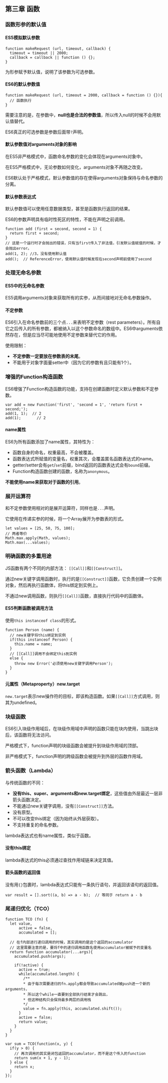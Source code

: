 ## 第三章 函数

### 函数形参的默认值

#### ES5模拟默认参数

```JS
function makeRequest (url, timeout, callback) {
  timeout = timeout || 2000;
  callback = callback || function () {};
}
```

为形参赋予默认值，说明了该参数为可选参数。

#### ES6的默认参数值

``` JS
function makeRequest (url, timeout = 2000, callback = function () {}){
  // 函数执行
}
```

需要注意的是，在参数中，**null也是合法的参数值**，所以传入null的时候不会用默认值替代。

ES6真正的可选参数是参数后面带`?`声明。

#### 默认参数值对arguments对象的影响

在ES5非严格模式中，函数命名参数的变化会体现在arguments对象中。

在ES5严格模式中，无论参数如何变化，arguments对象不再随之改变。

ES6默认处于严格模式，默认参数值的存在使得arguments对象保持与命名参数的分离。

#### 默认参数表达式

默认参数值可以使用任意数据类型，甚至是函数执行返回的结果。

ES6的参数声明具有临时性死区的特性，不能在声明之前调用。

```JS
function add (first = second, second = 1) {
  return first + second;
}
// 这是一个运行时才会抛出的错误，只有当first传入了非法值，引发默认值赋值的时候，才会抛出error。
add(1, 2); //3，没有使用默认值
add();	// ReferenceError，使用默认值时候发现在second声明前使用了second
```



### 处理无命名参数

#### ES5中的无命名参数

ES5调用arguments对象来获取所有的实参，从而间接地对无命名参数操作。

####  不定参数

ES6引入在命名参数前的三个点`...`来表明不定参数（rest parameters）。所有自它之后传入的所有参数，都被纳入以这个参数命名的数组中。ES6中arguments依然存在，但是应当尽可能地使用不定参数来替代它的作用。

使用限制：

- **不定参数一定要放在参数表的末尾**。
- 不能用于对象字面量setter中（因为它的参数有且只能有1个）。



### 增强的Function构造函数

ES6增强了Function构造函数的功能，支持在创建函数时定义默认参数和不定参数。

```JS
var add = new Function('first', 'second = 1', 'return first + second;');
add(1, 1);	// 2
add(1);		  // 2 
```

#### name属性

ES6为所有函数添加了name属性，其特性为：

- 函数自身的命名，权重最高，不会被覆盖。
- 函数表达式所赋值的变量名，权重其次，会覆盖匿名函数表达式的name。
- getter/setter会有`get`/`set`前缀，bind返回的函数表达式会有`bound`前缀。
- Function构造函数创建的函数，名称为`anonymous`。

**不能使用name来获取对于函数的引用**。



### 展开运算符

和不定参数使用相对的是展开运算符，同样也是`...`声明。

它使用在传递实参的时候，将一个Array展开为参数表的形式。

```JS
let values = [25, 50, 75, 100];
// 两者等价
Math.max.apply(Math, values);
Math.max(...values);
```



### 明确函数的多重用途

JS函数有两个不同的内部方法： `[[Call]]`和`[[Construct]]`。

通过new关键字调用函数时，执行的是`[[Construct]]`函数，它负责创建一个实例对象，然后再执行函数体，将this绑定到实例上。

不通过new调用函数，则执行`[[Call]]`函数，直接执行代码中的函数体。

#### ES5判断函数被调用方法

使用`this instanceof class`的形式。

```JS
function Person (name) {
  // new关键字将this绑定到实例
  if(this instanceof Person) {
    this.name = name;
  }
  // [[Call]]调用不会绑定this到实例
  else {
    throw new Error('必须使用new关键字调用Person');
  }
}
```

####  元属性（Metaproperty）new.target

`new.target`表示new操作符的目标，即该构造函数。如果`[[Call]]`方式调用，则其为undefined。



### 块级函数

ES6引入块级作用域后，在块级作用域中声明的函数只能在块内使用，当跳出块后，该函数将无法访问。

严格模式下，function声明的块级函数会被提升到块级作用域的顶部。

非严格模式下，function声明的跨级函数会被提升到外层的函数作用域。



### 箭头函数（Lambda）

与传统函数的不同：

- **没有this、super、arguments和new.target绑定**，这些值由外层最近一层非箭头函数决定。
- 不能通过new关键字调用，没有`[[Construct]]`方法。
- 没有原型。
- 不可以改变this绑定（因为始终从外层获取）。
- 不支持重复的命名参数。

lambda表达式也有name属性，类似于函数。

#### 没有this绑定

lambda表达式的this必须通过查找作用域链来决定其值。

#### 箭头函数的返回值

没有用`{}`包裹时，lambda表达式只能有一条执行语句，并返回该语句的返回值。

```JS
var result = [].sort((a, b) => a - b);	// 等同于 return a - b
```



### 尾递归优化（TCO）

```JS
function TCO (fn) {
  let value,
      active = false,
      accumulated = [];
  
  // 在f内部进行递归调用的时候，其实调用的是这个返回的accumulator
  // 这里需要注意的是，要将f中的递归调用函数名使用accumulator被赋予的变量名
  return function accumulator(...args){
    accumulated.push(args);

    if(!active) {
      active = true;
      while(accumulated.length) {
        /**
        * 由于每次需要递归的fn.apply都会导致accumulated被push进一个新的arguments，
        * 所以这个while一直要到全部执行结束才会跳出，
        * 但这种结构只会保持最多两层的调用栈
        */
        value = fn.apply(this, accumulated.shift());
      }
      active = false;
      return value;
    }
  }
}

var sum = TCO(function(x, y) {
  if(y > 0) {
    // 再次调用的其实是闭包返回的accumulator，而不是这个传入的function
    return sum(x + 1, y - 1);
  } else {
    return x;
  }
});
```





